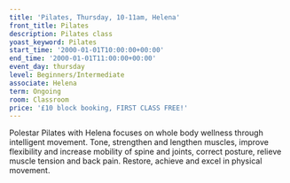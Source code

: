 ```yaml
---
title: 'Pilates, Thursday, 10-11am, Helena'
front_title: Pilates
description: Pilates class
yoast_keyword: Pilates
start_time: '2000-01-01T10:00:00+00:00'
end_time: '2000-01-01T11:00:00+00:00'
event_day: thursday
level: Beginners/Intermediate
associate: Helena
term: Ongoing
room: Classroom
price: '£10 block booking, FIRST CLASS FREE!'
---
```

Polestar Pilates with Helena focuses on whole body wellness through intelligent movement.  Tone, strengthen and lengthen muscles, improve flexibility and increase mobility of spine and joints, correct posture, relieve muscle tension and back pain. Restore, achieve and excel in physical movement.
